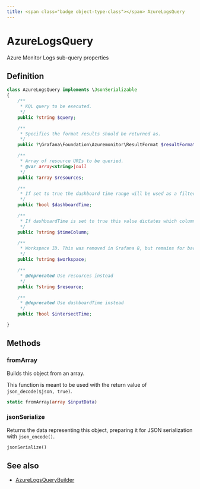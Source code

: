 ```yaml
---
title: <span class="badge object-type-class"></span> AzureLogsQuery
---
```

# <span class="badge object-type-class"></span> AzureLogsQuery

Azure Monitor Logs sub-query properties

## Definition

```php
class AzureLogsQuery implements \JsonSerializable
{
    /**
     * KQL query to be executed.
     */
    public ?string $query;

    /**
     * Specifies the format results should be returned as.
     */
    public ?\Grafana\Foundation\Azuremonitor\ResultFormat $resultFormat;

    /**
     * Array of resource URIs to be queried.
     * @var array<string>|null
     */
    public ?array $resources;

    /**
     * If set to true the dashboard time range will be used as a filter for the query. Otherwise the query time ranges will be used. Defaults to false.
     */
    public ?bool $dashboardTime;

    /**
     * If dashboardTime is set to true this value dictates which column the time filter will be applied to. Defaults to the first tables timeSpan column, the first datetime column found, or TimeGenerated
     */
    public ?string $timeColumn;

    /**
     * Workspace ID. This was removed in Grafana 8, but remains for backwards compat.
     */
    public ?string $workspace;

    /**
     * @deprecated Use resources instead
     */
    public ?string $resource;

    /**
     * @deprecated Use dashboardTime instead
     */
    public ?bool $intersectTime;

}
```
## Methods

### <span class="badge object-method"></span> fromArray

Builds this object from an array.

This function is meant to be used with the return value of `json_decode($json, true)`.

```php
static fromArray(array $inputData)
```

### <span class="badge object-method"></span> jsonSerialize

Returns the data representing this object, preparing it for JSON serialization with `json_encode()`.

```php
jsonSerialize()
```

## See also

 * <span class="badge builder"></span> [AzureLogsQueryBuilder](./builder-AzureLogsQueryBuilder.md)

